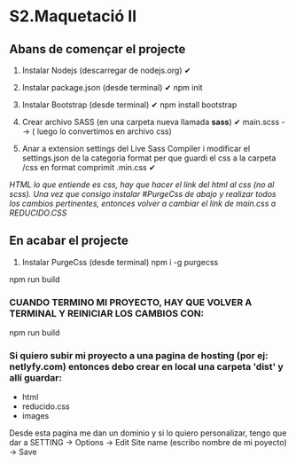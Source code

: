 # S2.Maquetació II

## Abans de començar el projecte
1. Instalar Nodejs (descarregar de nodejs.org) ✔

2. Instalar package.json (desde terminal) ✔
npm init

3. Instalar Bootstrap (desde terminal) ✔
npm install bootstrap

4. Crear archivo SASS (en una carpeta nueva llamada **sass**) ✔
main.scss --> ( luego lo convertimos en archivo css)

5. Anar a extension settings del Live Sass Compiler i modificar el settings.json de la categoria format per que guardi el css a la carpeta /css en format comprimit .min.css ✔

*HTML lo que entiende es css, hay que hacer el link del html al css (no al scss). Una vez que consigo instalar #PurgeCss de abajo y realizar todos los cambios pertinentes, entonces volver a cambiar el link de main.css a REDUCIDO.CSS*

## En acabar el projecte
1. Instalar PurgeCss (desde terminal)
  npm i -g purgecss

<!--  ir a package.json encontrar "scripts": {} ES PARA OPTIMIZAR el codigo CSS, para que guarde solo lo que uso en mi codigo y asi tendria que crearse una carpeta nueva de REDUCIDO.CSS ... FALTA ESTA PARTE DE ACABARLA, VER VIDEO tiempo 1.17hora-->
npm run build

### CUANDO TERMINO MI PROYECTO, HAY QUE VOLVER A TERMINAL Y REINICIAR LOS CAMBIOS CON:
  npm run build

### Si quiero subir mi proyecto a una pagina de hosting (por ej: netlyfy.com) entonces debo crear en local una carpeta 'dist' y allí guardar:
  - html
  - reducido.css
  - images

Desde esta pagina me dan un dominio y si lo quiero personalizar, tengo que dar a SETTING -> Options -> Edit Site name (escribo nombre de mi poyecto) -> Save